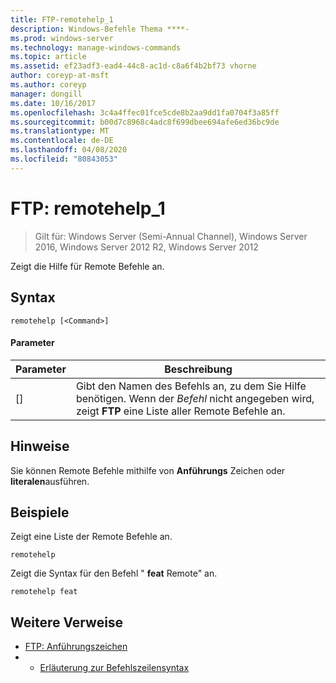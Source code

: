 ```yaml
---
title: FTP-remotehelp_1
description: Windows-Befehle Thema ****-
ms.prod: windows-server
ms.technology: manage-windows-commands
ms.topic: article
ms.assetid: ef23adf3-ead4-44c8-ac1d-c8a6f4b2bf73 vhorne
author: coreyp-at-msft
ms.author: coreyp
manager: dongill
ms.date: 10/16/2017
ms.openlocfilehash: 3c4a4ffec01fce5cde8b2aa9dd1fa0704f3a85ff
ms.sourcegitcommit: b00d7c8968c4adc8f699dbee694afe6ed36bc9de
ms.translationtype: MT
ms.contentlocale: de-DE
ms.lasthandoff: 04/08/2020
ms.locfileid: "80843053"
---
```

# <a name="ftp-remotehelp_1"></a>FTP: remotehelp_1

>Gilt für: Windows Server (Semi-Annual Channel), Windows Server 2016, Windows Server 2012 R2, Windows Server 2012

Zeigt die Hilfe für Remote Befehle an.   
## <a name="syntax"></a>Syntax  
```  
remotehelp [<Command>]  
```  
#### <a name="parameters"></a>Parameter  
|Parameter|Beschreibung|  
|-------|--------|  
|[<Command>]|Gibt den Namen des Befehls an, zu dem Sie Hilfe benötigen. Wenn der *Befehl* nicht angegeben wird, zeigt **FTP** eine Liste aller Remote Befehle an.|  
## <a name="remarks"></a>Hinweise  
Sie können Remote Befehle mithilfe von **Anführungs** Zeichen oder **literalen**ausführen.  
## <a name="examples"></a><a name=BKMK_Examples></a>Beispiele  
Zeigt eine Liste der Remote Befehle an.  
```  
remotehelp  
```  
Zeigt die Syntax für den Befehl " **feat** Remote" an.  
```  
remotehelp feat  
```  
## <a name="additional-references"></a>Weitere Verweise  
-   [FTP: Anführungszeichen](ftp-quote.md)  
-   - [Erläuterung zur Befehlszeilensyntax](command-line-syntax-key.md)  
